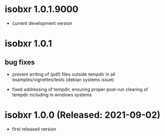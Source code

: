 # isobxr 1.0.1.9000

* current development version

# isobxr 1.0.1

## bug fixes

* prevent writing of (pdf) files outside tempdir in all examples/vignettes/tests (debian systems issue)

* fixed addressing of tempdir, ensuring proper post-run clearing of tempdir including in windows systems

# isobxr 1.0.0 (Released: 2021-09-02)

* first released version
